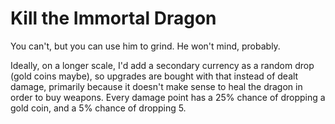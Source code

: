 # Kill the Immortal Dragon

You can't, but you can use him to grind. He won't mind, probably.

Ideally, on a longer scale, I'd add a secondary currency as a random drop (gold coins maybe), so upgrades are bought with that instead of dealt damage, primarily because it doesn't make sense to heal the dragon in order to buy weapons. Every damage point has a 25% chance of dropping a gold coin, and a 5% chance of dropping 5.
